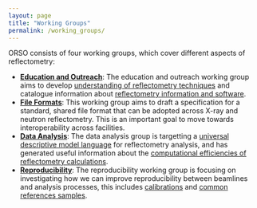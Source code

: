 ```yaml
---
layout: page
title: "Working Groups"
permalink: /working_groups/
---
```


ORSO consists of four working groups, which cover different aspects of reflectometry:

- [**Education and Outreach**](./edu_and_outreach): The education and outreach working group aims to develop [understanding of reflectometry techniques](/information/learning) and catalogue information about [reflectometry information and software](/information/activities).
- [**File Formats**](./file_formats): This working group aims to draft a specification for a standard, shared file format that can be adopted across X-ray and neutron reflectometry. This is an important goal to move towards interoperability across facilities.
- [**Data Analysis**](./data_analysis): The data analysis group is targetting a [universal descriptive model language](/projects/model_language) for reflectometry analysis, and has generated useful information about the [computational efficiencies of reflectometry calculations](/information/calculation).
- [**Reproducibility**](./reproducibility): The reproducibility working group is focusing on investigating how we can improve reproducibility between beamlines and analysis processes, this includes [calibrations](/projects/calibrations) and [common references samples](standard_samples).

